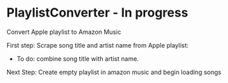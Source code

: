 # PlaylistConverter - In progress
Convert Apple playlist to Amazon Music

First step:  Scrape song title and artist name from Apple playlist:
- To do:  combine song title with artist name.

Next Step:  Create empty playlist in amazon music and begin loading songs
